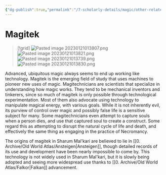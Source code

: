 ```yaml
---
{"dg-publish":true,"permalink":"/7-scholarly-details/magic/other-related-terms/magitek/magitek/","noteIcon":""}
---
```


# Magitek

>[!grid]
>![Pasted image 20230121013807.png](/img/user/x.%20Assets/Attachments/Pasted%20image%2020230121013807.png)
>![Pasted image 20230121013821.png](/img/user/x.%20Assets/Attachments/Pasted%20image%2020230121013821.png)
>![Pasted image 20230121013739.png](/img/user/x.%20Assets/Attachments/Pasted%20image%2020230121013739.png)
>![Pasted image 20230121013830.png](/img/user/x.%20Assets/Attachments/Pasted%20image%2020230121013830.png)

Advanced, ubiquitous magic always seems to end up working like technology. Magitek is the emerging field of study that uses machines to pioneer new uses of magic. Magitechnicians are scientists that specialize in understanding how magic works. They tend to be mechanical inventors and tinkerers, since so much of magitek is only possible through technological experimentation. Most of them also advocate using technology to manipulate magical energy, with various goals. While it is not inherently evil, its purview of control over magic and possibly false life is a sensitive subject for many. Some magitechnicians even attempt to capture souls when a person dies, and use that captured soul to create a construct. Some regard this as attempting to disrupt the natural cycle of life and death, and effectively the same thing as engaging in the practice of Necromancy. 

The origins of magitek in Sharum Mal'kari are believed to lie in [[0. Archive/Old World Atlas/Ansteigen\|Ansteigen]], though detailed records of its use and development have been nearly impossible to come by. This technology is not widely used in Sharum Mal'kari, but it is slowly being adopted and seeing more widespread use thanks to [[0. Archive/Old World Atlas/Falkor\|Falkan]] advancement.